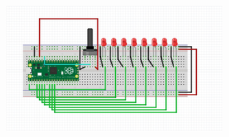 ![pot](https://github.com/semihenser/Embedded_Systems_Raspberry_Pi/blob/main/Potentiometer_pico/pot_embedded.jpeg)
